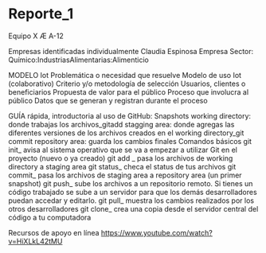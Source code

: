 # Reporte_1
Equipo X Æ A-12 

Empresas identificadas individualmente
Claudia Espinosa
Empresa
Sector: Químico:IndustriasAlimentarias:Alimenticio

MODELO Iot
Problemática o necesidad que resuelve
Modelo de uso Iot (colaborativo)
Criterio y/o metodología de selección
Usuarios, clientes o beneficiarios
Propuesta de valor para el público 
Proceso que involucra al público 
Datos que se generan y registran durante el proceso 

GUÍA rápida, introductoria al uso de GitHub:
Snapshots
working directory: donde trabajas los archivos_gitadd
stagging area: donde agregas las diferentes versiones de los archivos creados en el working directory_git commit
repository area: guarda los cambios finales
Comandos básicos
git init_ avisa al sistema operativo que se va a empezar a utilizar Git en el proyecto (nuevo o ya creado)
git add <file>_ pasa los archivos de working directory a staging area
git status_ checa el status de tus archivos
git commit_ pasa los archivos de staging area a repository area (un primer snapshot)
git push_ sube los archivos a un repositorio remoto. Si tienes un código trabajado se sube a un servidor para que los demás desarrolladores puedan accedar y editarlo.
git pull_ muestra los cambios realizados por los otros desarrolladores
git clone_ crea una copia desde el servidor central del código a tu computadora

Recursos de apoyo en línea
https://www.youtube.com/watch?v=HiXLkL42tMU
